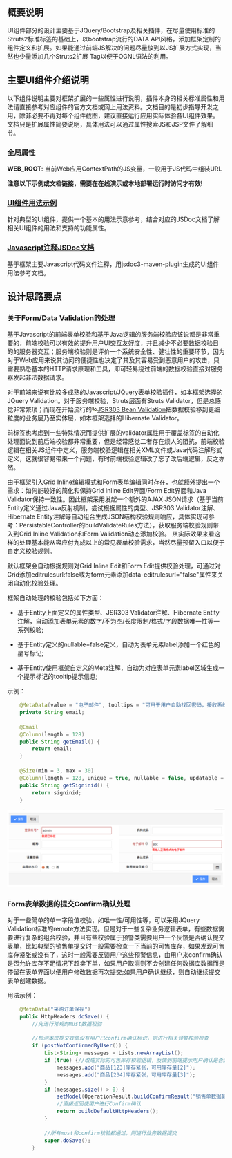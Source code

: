 ## 概要说明

UI组件部分的设计主要基于JQuery/Bootstrap及相关插件，在尽量使用标准的Struts2标准标签的基础上，以bootstrap流行的DATA  API风格，添加框架定制的组件定义和扩展。如果能通过前端JS解决的问题尽量放到以JS扩展方式实现，当然也少量添加几个Struts2扩展 Tag以便于OGNL语法的利用。

## 主要UI组件介绍说明

以下组件说明主要对框架扩展的一些属性进行说明，插件本身的相关标准属性和用法请直接参考对应组件的官方文档或网上用法资料。文档目的是初步指导开发之用，除非必要不再对每个组件截图，建议直接运行应用实际体验各UI组件效果。文档只是扩展属性简要说明，具体用法可以通过属性搜索JS和JSP文件了解细节。

### 全局属性

**WEB_ROOT**: 当前Web应用ContextPath的JS变量，一般用于JS代码中组装URL

**注意以下示例或文档链接，需要在在线演示或本地部署运行时访问才有效!**

### <a href="../../../../admin/#/docs/ui-feature/items|UI组件用法示例" target="_blank">UI组件用法示例</a>

针对典型的UI组件，提供一个基本的用法示意参考，结合对应的JSDoc文档了解相关UI组件的用法和支持的功能属性。

### <a href="../../../../docs/jsdoc/index.html" target="_blank">Javascript注释JSDoc文档</a>

基于框架主要Javascript代码文件注释，用jsdoc3-maven-plugin生成的UI组件用法参考文档。

## 设计思路要点

### 关于Form/Data Validation的处理

基于Javascript的前端表单校验和基于Java逻辑的服务端校验应该说都是非常重要的，前端校验可以有效的提升用户UI交互友好度，并且减少不必要数据校验目的的服务器交互；服务端校验则是评价一个系统安全性、健壮性的重要环节，因为对于Web应用来说其访问的便捷性也决定了其及其容易受到恶意用户的攻击，只需要熟悉基本的HTTP请求原理和工具，即可轻易绕过前端的数据校验直接对服务器发起非法数据请求。

对于前端来说有比较多成熟的Javascript/JQuery表单校验插件，如本框架选择的JQuery Validation。对于服务端校验，Struts层面有Struts Validator，但是总感觉非常繁琐；而现在开始流行的[![link](images/link.gif)JSR303 Bean Validation](http://jcp.org/en/jsr/detail?id=303)把数据校验移到更细粒度的业务层乃至实体层，如本框架选择的Hibernate Validator。

前标签也考虑到一些特殊情况而提供扩展的validator属性用于覆盖标签的自动化处理面说到前后端校验都非常重要，但是经常感觉二者存在烦人的阻抗，前端校验逻辑在相关JS组件中定义，服务端校验逻辑在相关XML文件或Java代码注解形式定义，这就很容易带来一个问题，有时前端校验逻辑改了忘了改后端逻辑，反之亦然。

由于框架引入Grid Inline编辑模式和Form表单编辑同时存在，也就额外提出一个需求：如何能较好的简化和保持Grid Inline Edit界面/Form  Edit界面和Java Validator保持一致性。因此框架采用发起一个额外的AJAX JSON请求（基于当前Entity定义通过Java反射机制，尝试根据属性的类型、JSR303 Validator注解、Hibernate Entity注解等自动组合生成JSON结构校验规则响应，具体实现可参考：PersistableController的buildValidateRules方法），获取服务端校验规则带入到Grid Inline Validation和Form Validation动态添加校验。 从实际效果来看这样的处理基本能从容应付九成以上的常见表单校验需求，当然尽量预留入口以便于自定义校验规则。

默认框架会自动根据规则对Grid Inline Edit和Form Edit提供校验处理，可通过对Grid添加editrulesurl:false或为form元素添加data-editrulesurl="false"属性来关闭自动化校验处理。

框架自动处理的校验包括如下方面：

* 基于Entity上面定义的属性类型、JSR303 Validator注解、Hibernate Entity注解，自动添加表单元素的数字/不为空/长度限制/格式/字段数据唯一性等一系列校验;

* 基于Entity定义的nullable=false定义，自动为表单元素label添加一个红色的星号标记;

* 基于Entity使用框架自定义的Meta注解，自动为对应表单元素label区域生成一个提示标记的tooltip提示信息;
 
 示例：   
    
```Java
    @MetaData(value = "电子邮件", tooltips = "可用于用户自助找回密码，接收系统通知等")
    private String email;
    
    @Email
    @Column(length = 128)
    public String getEmail() {
        return email;
    }
    
    @Size(min = 3, max = 30)
    @Column(length = 128, unique = true, nullable = false, updatable = false, name = "user_id")
    public String getSigninid() {
        return signinid;
    }
```
    
![ui-validation](images/ui-validation.png)


### Form表单数据的提交Confirm确认处理

对于一些简单的单一字段值校验，如唯一性/可用性等，可以采用JQuery Validation标准的remote方法实现。但是对于一些复杂业务逻辑表单，有些数据需要进行复杂的组合校验，并且有些校验属于预警类需要用户一个反馈是否确认提交表单，比如典型的销售单提交时一般需要检查一下当前的可售库存，如果发现可售库存紧张或没有了，这时一般需要反馈用户这些预警信息，由用户来confirm确认是否允许库存不足情况下超卖下单，如果用户取消则不会创建任何数据库数据而是停留在表单界面以便用户修改数据再次提交;如果用户确认继续，则自动继续提交表单创建数据。

用法示例：

```Java
    @MetaData("采购订单保存")
    public HttpHeaders doSave() {
        //先进行常规的must数据校验
    
        //检测本次提交表单没有用户已confirm确认标识，则进行相关预警校验检查
        if (postNotConfirmedByUser()) {
            List<String> messages = Lists.newArrayList();
            if (true) {//改成实际的可售库存校验逻辑，反馈到前端提示用户确认是否超卖
                messages.add("商品[123]库存紧张，可用库存量[2]");
                messages.add("商品[234]库存紧张，可用库存量[3]");
            }
            if (messages.size() > 0) {
                setModel(OperationResult.buildConfirmResult("销售单数据处理警告", messages));
                //直接返回使用户进行Confirm确认
                return buildDefaultHttpHeaders();
            }

            //所有must和confirm校验都通过，则进行业务数据提交
            super.doSave();
        }
```

